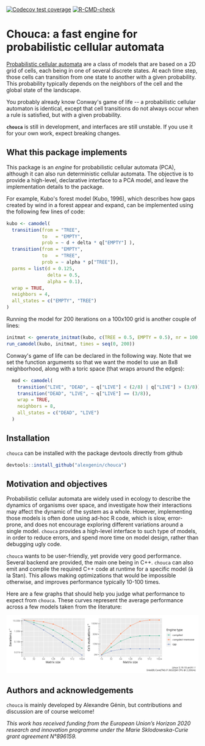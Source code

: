 
<!-- badges: start -->
[![Codecov test coverage](https://codecov.io/gh/alexgenin/chouca/branch/master/graph/badge.svg)](https://app.codecov.io/gh/alexgenin/chouca?branch=master)
[![R-CMD-check](https://github.com/alexgenin/chouca/actions/workflows/R-CMD-check.yaml/badge.svg)](https://github.com/alexgenin/chouca/actions/workflows/R-CMD-check.yaml)
<!-- badges: end -->

# Chouca: a fast engine for probabilistic cellular automata 

[Probabilistic cellular automata](https://en.wikipedia.org/wiki/Stochastic_cellular_automaton) are a class of models that are based on a 2D grid of cells, each being in one of several discrete states. At each time step, those cells can 
transition from one state to another with a given probability. This probability typically
depends on the neighbors of the cell and the global state of the landscape. 

You probably already know Conway's game of life -- a probabilistic cellular automaton 
is identical, except that cell transitions do not always occur when a rule is satisfied, 
but with a given probability.

**`chouca`** is still in development, and interfaces are still unstable. If you use it 
for your own work, expect breaking changes.

## What this package implements 

This package is an *engine* for probabilistic cellular automata (PCA), although it can 
also run deterministic cellular automata. The objective is to provide a high-level, 
declarative interface to a PCA model, and leave the implementation details to the 
package. 

For example, Kubo's forest model (Kubo, 1996), which describes how gaps created by wind 
in a forest appear and expand, can be implemented using the following few lines 
of code: 

```r
kubo <- camodel( 
  transition(from = "TREE", 
             to   = "EMPTY", 
             prob = ~ d + delta * q["EMPTY"] ), 
  transition(from = "EMPTY", 
             to   = "TREE", 
             prob = ~ alpha * p["TREE"]), 
  parms = list(d = 0.125, 
               delta = 0.5, 
               alpha = 0.1), 
  wrap = TRUE, 
  neighbors = 4, 
  all_states = c("EMPTY", "TREE")
)
```

Running the model for 200 iterations on a 100x100 grid is another couple of lines: 

```r
initmat <- generate_initmat(kubo, c(TREE = 0.5, EMPTY = 0.5), nr = 100, nc = 100)
run_camodel(kubo, initmat, times = seq(0, 200))
```

Conway's game of life can be declared in the following way. Note that we set the 
function arguments so that we want the model to use an 8x8 neighborhood, along with a 
toric space (that wraps around the edges):

```r
  mod <- camodel( 
    transition("LIVE", "DEAD", ~ q["LIVE"] < (2/8) | q["LIVE"] > (3/8)), 
    transition("DEAD", "LIVE", ~ q["LIVE"] == (3/8)), 
    wrap = TRUE, 
    neighbors = 8, 
    all_states = c("DEAD", "LIVE")
  )
```

## Installation 

`chouca` can be installed with the package devtools directly from github

```r
devtools::install_github("alexgenin/chouca")
```

## Motivation and objectives

Probabilistic cellular automata are widely used in ecology to describe the dynamics of 
organisms over space, and investigate how their interactions may affect the dynamic 
of the system as a whole. However, implementing those models is often done using ad-hoc 
R code, which is slow, error-prone, and does not encourage exploring different 
variations around a single model. `chouca` provides a high-level interface to 
such type of models, in order to reduce errors, and spend more time on model design, 
rather than debugging ugly code. 

`chouca` wants to be user-friendly, yet provide very good performance. Several backend are provided, the main one being in C++. `chouca` can also emit and compile the required 
C++ code at runtime for a specific model (à la Stan). This allows making optimizations 
that would be impossible otherwise, and improves performance typically 10-100 times.

Here are a few graphs that should help you judge what performance to expect from 
`chouca`. These curves represent the average performance across a few models taken from 
the literature: 

![benchmark_results](./benchmarks_last_commit.png)

## Authors and acknowledgements 

`chouca` is mainly developed by Alexandre Génin, but contributions and discussion are 
of course welcome!

*This work has received funding from the European Union’s Horizon 2020 research and innovation programme under the Marie Sklodowska-Curie grant agreement N°896159.*

